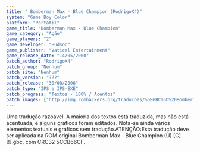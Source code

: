 ```yaml
---
title: " Bomberman Max - Blue Champion (RodrigoX4)"
system: "Game Boy Color"
platform: "Portátil"
game_title: "Bomberman Max - Blue Champion"
game_category: "Ação"
game_players: "2"
game_developer: "Hudson"
game_publisher: "Vatical Entertainment"
game_release_date: "14/05/2000"
patch_author: "RodrigoX4"
patch_group: "Nenhum"
patch_site: "Nenhum"
patch_version: "???"
patch_release: "30/08/2008"
patch_type: "IPS e IPS-EXE"
patch_progress: "Textos - 100% / Acentos"
patch_images: ["http://img.romhackers.org/traducoes/%5BGBC%5D%20Bomberman%20Max%20-%20Blue%20Champion%20-%20RodrigoX4%20-%201.png","http://img.romhackers.org/traducoes/%5BGBC%5D%20Bomberman%20Max%20-%20Blue%20Champion%20-%20RodrigoX4%20-%202.png","http://img.romhackers.org/traducoes/%5BGBC%5D%20Bomberman%20Max%20-%20Blue%20Champion%20-%20RodrigoX4%20-%203.png"]
---
```

Uma tradução razoável. A maioria dos textos está traduzida, mas não está acentuada, e alguns gráficos foram editados. Nota-se ainda vários elementos textuais e gráficos sem tradução.ATENÇÃO:Esta tradução deve ser aplicada na ROM original Bomberman Max - Blue Champion (U) [C][!].gbc, com CRC32 5CCB66CF.